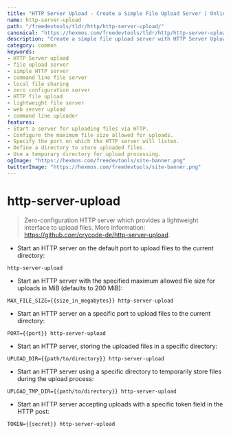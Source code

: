 ```yaml
---
title: "HTTP Server Upload - Create a Simple File Upload Server | Online Free DevTools by Hexmos"
name: http-server-upload
path: "/freedevtools/tldr/http/http-server-upload/"
canonical: "https://hexmos.com/freedevtools/tldr/http/http-server-upload/"
description: "Create a simple file upload server with HTTP Server Upload. Quickly share files through a lightweight interface. Free online tool, no registration required."
category: common
keywords:
- HTTP Server upload
- file upload server
- simple HTTP server
- command line file server
- local file sharing
- zero configuration server
- HTTP file upload
- lightweight file server
- web server upload
- command line uploader
features:
- Start a server for uploading files via HTTP.
- Configure the maximum file size allowed for uploads.
- Specify the port on which the HTTP server will listen.
- Define a directory to store uploaded files.
- Use a temporary directory for upload processing.
ogImage: "https://hexmos.com/freedevtools/site-banner.png"
twitterImage: "https://hexmos.com/freedevtools/site-banner.png"
---
```


# http-server-upload

> Zero-configuration HTTP server which provides a lightweight interface to upload files.
> More information: <https://github.com/crycode-de/http-server-upload>.

- Start an HTTP server on the default port to upload files to the current directory:

`http-server-upload`

- Start an HTTP server with the specified maximum allowed file size for uploads in MiB (defaults to 200 MiB):

`MAX_FILE_SIZE={{size_in_megabytes}} http-server-upload`

- Start an HTTP server on a specific port to upload files to the current directory:

`PORT={{port}} http-server-upload`

- Start an HTTP server, storing the uploaded files in a specific directory:

`UPLOAD_DIR={{path/to/directory}} http-server-upload`

- Start an HTTP server using a specific directory to temporarily store files during the upload process:

`UPLOAD_TMP_DIR={{path/to/directory}} http-server-upload`

- Start an HTTP server accepting uploads with a specific token field in the HTTP post:

`TOKEN={{secret}} http-server-upload`
